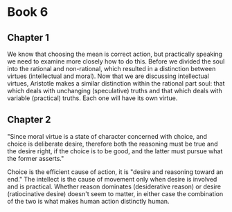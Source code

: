 # Book 6

## Chapter 1

We know that choosing the mean is correct action, but practically speaking we need to examine more closely how to do this. Before we divided the soul into the rational and non-rational, which resulted in a distinction between virtues (intellectual and moral). Now that we are discussing intellectual virtues, Aristotle makes a similar distinction within the rational part soul: that which deals with unchanging (speculative) truths and that which deals with variable (practical) truths. Each one will have its own virtue.

## Chapter 2

"Since moral virtue is a state of character concerned with choice, and choice is deliberate desire, therefore both the reasoning must be true and the desire right, if the choice is to be good, and the latter must pursue what the former asserts."

Choice is the efficient cause of action, it is "desire and reasoning toward an end." The intellect is the cause of movement only when desire is involved and is practical. Whether reason dominates (desiderative reason) or desire (ratiocinative desire) doesn't seem to matter, in either case the combination of the two is what makes human action distinctly human.
